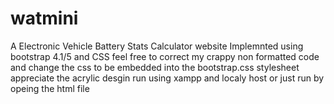# watmini
A Electronic Vehicle Battery Stats Calculator website Implemnted using bootstrap 4.1/5 and CSS 
feel free to correct my crappy non formatted code and change the css to be embedded into the bootstrap.css stylesheet 
appreciate the acrylic desgin 
run using xampp and localy host or just run by opeing the html file

